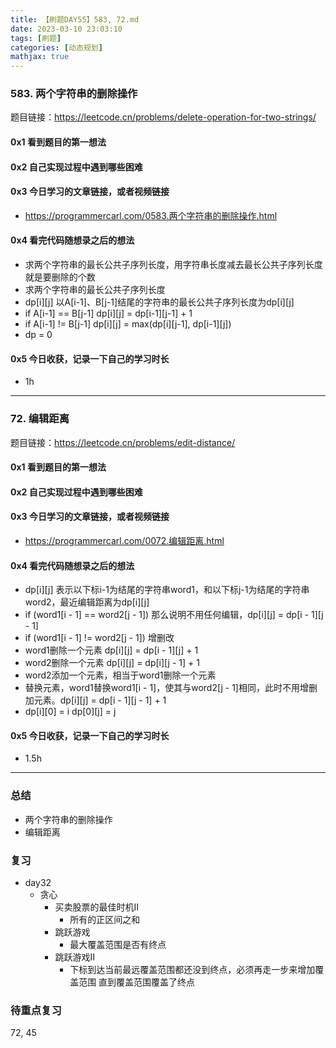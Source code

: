 ```yaml
---
title: 【刷题DAY55】583, 72.md
date: 2023-03-10 23:03:10
tags: [刷题] 
categories: [动态规划]
mathjax: true 
---
```


### 583. 两个字符串的删除操作
题目链接：https://leetcode.cn/problems/delete-operation-for-two-strings/

#### 0x1 看到题目的第一想法   

#### 0x2 自己实现过程中遇到哪些困难  

#### 0x3 今日学习的文章链接，或者视频链接
- https://programmercarl.com/0583.两个字符串的删除操作.html

#### 0x4 看完代码随想录之后的想法
- 求两个字符串的最长公共子序列长度，用字符串长度减去最长公共子序列长度就是要删除的个数
- 求两个字符串的最长公共子序列长度
- dp[i][j] 以A[i-1]、B[j-1]结尾的字符串的最长公共子序列长度为dp[i][j]
- if A[i-1] == B[j-1] dp[i][j] = dp[i-1][j-1] + 1
- if A[i-1] != B[j-1] dp[i][j] = max(dp[i][j-1], dp[i-1][j])
- dp = 0
                     
#### 0x5 今日收获，记录一下自己的学习时长
- 1h

---

### 72. 编辑距离
题目链接：https://leetcode.cn/problems/edit-distance/

#### 0x1 看到题目的第一想法   

#### 0x2 自己实现过程中遇到哪些困难 

#### 0x3 今日学习的文章链接，或者视频链接
- https://programmercarl.com/0072.编辑距离.html

#### 0x4 看完代码随想录之后的想法
- dp[i][j] 表示以下标i-1为结尾的字符串word1，和以下标j-1为结尾的字符串word2，最近编辑距离为dp[i][j]
- if (word1[i - 1] == word2[j - 1]) 那么说明不用任何编辑，dp[i][j] = dp[i - 1][j - 1]
- if (word1[i - 1] != word2[j - 1]) 增删改
- word1删除一个元素 dp[i][j] = dp[i - 1][j] + 1
- word2删除一个元素 dp[i][j] = dp[i][j - 1] + 1
- word2添加一个元素，相当于word1删除一个元素
- 替换元素，word1替换word1[i - 1]，使其与word2[j - 1]相同，此时不用增删加元素。dp[i][j] = dp[i - 1][j - 1] + 1
- dp[i][0] = i dp[0][j] = j


#### 0x5 今日收获，记录一下自己的学习时长
- 1.5h

---

### 总结 
- 两个字符串的删除操作 
- 编辑距离

### 复习
- day32
    - 贪心
        - 买卖股票的最佳时机II
            - 所有的正区间之和
        - 跳跃游戏
            - 最大覆盖范围是否有终点
        - 跳跃游戏II 
            - 下标到达当前最远覆盖范围都还没到终点，必须再走一步来增加覆盖范围 直到覆盖范围覆盖了终点


### 待重点复习   
72, 45